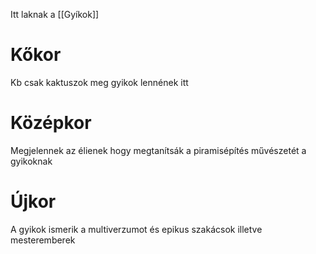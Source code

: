 Itt laknak a [[Gyíkok]]

# Kőkor
Kb csak kaktuszok meg gyikok lennének itt

# Középkor
Megjelennek az élienek hogy megtanítsák a piramisépítés művészetét a gyikoknak  

# Újkor
A gyikok ismerik a multiverzumot és epikus szakácsok illetve mesteremberek
